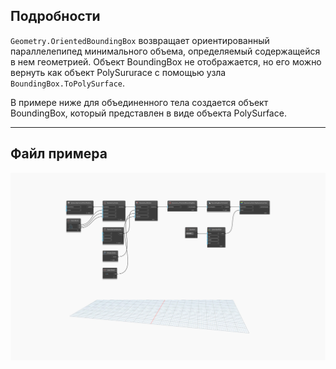 ## Подробности
`Geometry.OrientedBoundingBox` возвращает ориентированный параллелепипед минимального объема, определяемый содержащейся в нем геометрией. Объект BoundingBox не отображается, но его можно вернуть как объект PolySururace с помощью узла `BoundingBox.ToPolySurface`.

В примере ниже для объединенного тела создается объект BoundingBox, который представлен в виде объекта PolySurface.
___
## Файл примера

![Geometry.OrientedBoundingBox](./Autodesk.DesignScript.Geometry.Geometry.OrientedBoundingBox_img.jpg)
